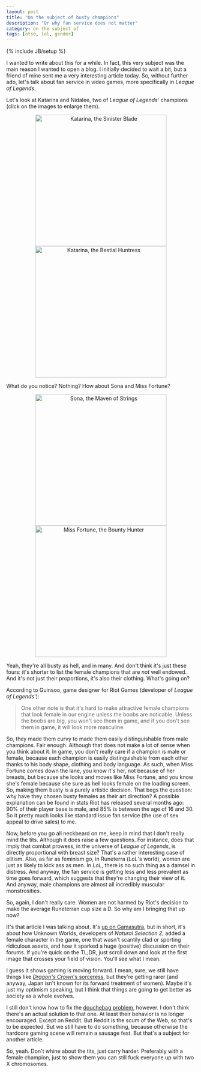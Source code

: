 ```yaml
---
layout: post
title: "On the subject of busty champions"
description: "Or why fan service does not matter"
category: on the subject of
tags: [otso, lol, gender]
---
```

{% include JB/setup %}

I wanted to write about this for a while. In fact, this very subject was the main reason I wanted to open a blog. I initially decided to wait a bit, but a friend of mine sent me a very interesting article today. So, without further ado, let's talk about fan service in video games, more specifically in _League of Legends_.

<!-- more -->

Let's look at Katarina and Nidalee, two of _League of Legends_' champions (click on the images to enlarge them).

<div style="text-align:center;margin-bottom:1em;">
	<a href="http://ddragon.leagueoflegends.com/cdn/img/champion/splash/Katarina_0.jpg"><img style="width:350px; height:auto;" src="http://ddragon.leagueoflegends.com/cdn/img/champion/splash/Katarina_0.jpg" alt="Katarina, the Sinister Blade" /></a>
	<a href="http://ddragon.leagueoflegends.com/cdn/img/champion/splash/Nidalee_0.jpg"><img style="width:350px; height:auto;" src="http://ddragon.leagueoflegends.com/cdn/img/champion/splash/Nidalee_0.jpg" alt="Katarina, the Bestial Huntress" /></a>
</div>

What do you notice? Nothing? How about Sona and Miss Fortune?

<div style="text-align:center;margin-bottom:1em;">
	<a href="http://ddragon.leagueoflegends.com/cdn/img/champion/splash/Sona_0.jpg"><img style="width:350px; height:auto;" src="http://ddragon.leagueoflegends.com/cdn/img/champion/splash/Sona_0.jpg" alt="Sona, the Maven of Strings" /></a>
	<a href="http://ddragon.leagueoflegends.com/cdn/img/champion/splash/MissFortune_0.jpg"><img style="width:350px; height:auto;" src="http://ddragon.leagueoflegends.com/cdn/img/champion/splash/MissFortune_0.jpg" alt="Miss Fortune, the Bounty Hunter" /></a>
</div>

Yeah, they're all busty as hell, and in many. And don't think it's just these fours: it's shorter to list the female champions that are _not_ well endowed. And it's not just their proportions, it's also their clothing. What's going on?

According to Guinsoo, game designer for Riot Games (developer of _League of Legends_'):
> One other note is that it's hard to make attractive female champions that look female in our engine unless the boobs are noticable.
> Unless the boobs are big, you won't see them in game, and if you don't see them in game, it will look more masculine.

So, they made them curvy to made them easily distinguishable from male champions. Fair enough. Although that does not make a lot of sense when you think about it. In game, you don't really care if a champion is male or female, because each champion is easily distinguishable from each other thanks to his body shape, clothing and body language. As such, when Miss Fortune comes down the lane, you know it's her, not because of her breasts, but because she looks and moves like Miss Fortune, and you know she's female because she sure as hell looks female on the loading screen. So, making them busty is a purely artistic decision. That begs the question: why have they chosen busty females as their art direction? A possible explanation can be found in stats Riot has released several months ago: 90% of their player base is male, and 85% is between the age of 16 and 30. So it pretty much looks like standard issue fan service (the use of sex appeal to drive sales) to me.

Now, before you go all neckbeard on me, keep in mind that I don't really mind the tits. Although it does raise a few questions. For instance, does that imply that combat prowess, in the universe of _League of Legends_, is directly proportional with breast size? That's a rather interesting case of elitism. Also, as far as feminism go, in Runeterra (_LoL_'s world), women are just as likely to kick ass as men. In _LoL_, there is no such thing as a damsel in distress. And anyway, the fan service is getting less and less prevalent as time goes forward, which suggests that they're changing their view of it. And anyway, male champions are almost all incredibly muscular monstrosities.

So, again, I don't really care. Women are not harmed by Riot's decision to make the average Runeterran cup size a D. So why am I bringing that up now?

It's that article I was talking about. It's [up on Gamasutra](http://www.gamasutra.com/blogs/HughJeremy/20130806/197722/Ending_Booby_Armour_Creating_art_and_not_just_for_arts_sake.php), but in short, it's about how Unknown Worlds, developers of _Natural Selection 2_, added a female character in the game, one that wasn't scantily clad or sporting ridiculous assets, and how it sparked a huge (positive) discussion on their forums. If you're quick on the TL;DR, just scroll down and look at the first image that crosses your field of vision. You'll see what I mean.

I guess it shows gaming is moving forward. I mean, sure, we still have things like [_Dragon's Crown_'s sorceress](http://images.pushsquare.com/news/2013/04/saucy_sorceress_trailer_deployed_for_ps3_and_vita_brawler_dragons_crown/attachment/0/large.jpg), but they're getting rarer (and anyway, Japan isn't known for its forward treatment of women). Maybe it's just my optimism speaking, but I think that things are going to get better as society as a whole evolves.

I still don't know how to fix the [douchebag problem](http://fatuglyorslutty.com/), however. I don't think there's an actual solution to that one. At least their behavior is no longer encouraged. Except on Reddit. But Reddit is the scum of the Web, so that's to be expected. But we still have to do something, because otherwise the hardcore gaming scene will remain a sausage fest. But that's a subject for another article.

So, yeah. Don't whine about the tits, just carry harder. Preferably with a female champion, just to show them you can still fuck everyone up with two X chromosomes.